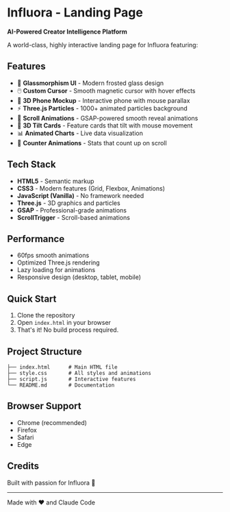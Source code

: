 # Influora - Landing Page

**AI-Powered Creator Intelligence Platform**

A world-class, highly interactive landing page for Influora featuring:

## Features

- 🎨 **Glassmorphism UI** - Modern frosted glass design
- 🖱️ **Custom Cursor** - Smooth magnetic cursor with hover effects
- 📱 **3D Phone Mockup** - Interactive phone with mouse parallax
- ⚡ **Three.js Particles** - 1000+ animated particles background
- 🎯 **Scroll Animations** - GSAP-powered smooth reveal animations
- 💫 **3D Tilt Cards** - Feature cards that tilt with mouse movement
- 📊 **Animated Charts** - Live data visualization
- 🔢 **Counter Animations** - Stats that count up on scroll

## Tech Stack

- **HTML5** - Semantic markup
- **CSS3** - Modern features (Grid, Flexbox, Animations)
- **JavaScript (Vanilla)** - No framework needed
- **Three.js** - 3D graphics and particles
- **GSAP** - Professional-grade animations
- **ScrollTrigger** - Scroll-based animations

## Performance

- 60fps smooth animations
- Optimized Three.js rendering
- Lazy loading for animations
- Responsive design (desktop, tablet, mobile)

## Quick Start

1. Clone the repository
2. Open `index.html` in your browser
3. That's it! No build process required.

## Project Structure

```
├── index.html      # Main HTML file
├── style.css       # All styles and animations
├── script.js       # Interactive features
└── README.md       # Documentation
```

## Browser Support

- Chrome (recommended)
- Firefox
- Safari
- Edge

## Credits

Built with passion for Influora 🚀

---

Made with ❤️ and Claude Code
